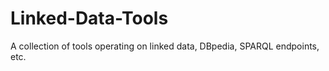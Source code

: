 Linked-Data-Tools
=================

A collection of tools operating on linked data, DBpedia, SPARQL endpoints, etc.
